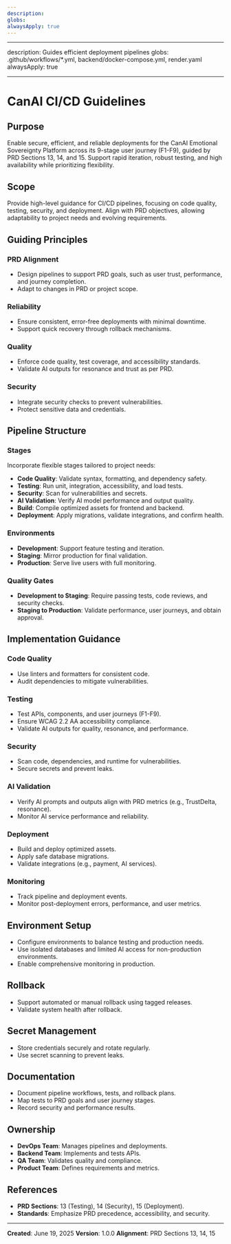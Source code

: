 ```yaml
---
description:
globs:
alwaysApply: true
---
```


---

description: Guides efficient deployment pipelines globs: .github/workflows/\*.yml,
backend/docker-compose.yml, render.yaml alwaysApply: true

---

# CanAI CI/CD Guidelines

## Purpose

Enable secure, efficient, and reliable deployments for the CanAI Emotional Sovereignty Platform
across its 9-stage user journey (F1-F9), guided by PRD Sections 13, 14, and 15. Support rapid
iteration, robust testing, and high availability while prioritizing flexibility.

## Scope

Provide high-level guidance for CI/CD pipelines, focusing on code quality, testing, security, and
deployment. Align with PRD objectives, allowing adaptability to project needs and evolving
requirements.

## Guiding Principles

### PRD Alignment

- Design pipelines to support PRD goals, such as user trust, performance, and journey completion.
- Adapt to changes in PRD or project scope.

### Reliability

- Ensure consistent, error-free deployments with minimal downtime.
- Support quick recovery through rollback mechanisms.

### Quality

- Enforce code quality, test coverage, and accessibility standards.
- Validate AI outputs for resonance and trust as per PRD.

### Security

- Integrate security checks to prevent vulnerabilities.
- Protect sensitive data and credentials.

## Pipeline Structure

### Stages

Incorporate flexible stages tailored to project needs:

- **Code Quality**: Validate syntax, formatting, and dependency safety.
- **Testing**: Run unit, integration, accessibility, and load tests.
- **Security**: Scan for vulnerabilities and secrets.
- **AI Validation**: Verify AI model performance and output quality.
- **Build**: Compile optimized assets for frontend and backend.
- **Deployment**: Apply migrations, validate integrations, and confirm health.

### Environments

- **Development**: Support feature testing and iteration.
- **Staging**: Mirror production for final validation.
- **Production**: Serve live users with full monitoring.

### Quality Gates

- **Development to Staging**: Require passing tests, code reviews, and security checks.
- **Staging to Production**: Validate performance, user journeys, and obtain approval.

## Implementation Guidance

### Code Quality

- Use linters and formatters for consistent code.
- Audit dependencies to mitigate vulnerabilities.

### Testing

- Test APIs, components, and user journeys (F1-F9).
- Ensure WCAG 2.2 AA accessibility compliance.
- Validate AI outputs for quality, resonance, and performance.

### Security

- Scan code, dependencies, and runtime for vulnerabilities.
- Secure secrets and prevent leaks.

### AI Validation

- Verify AI prompts and outputs align with PRD metrics (e.g., TrustDelta, resonance).
- Monitor AI service performance and reliability.

### Deployment

- Build and deploy optimized assets.
- Apply safe database migrations.
- Validate integrations (e.g., payment, AI services).

### Monitoring

- Track pipeline and deployment events.
- Monitor post-deployment errors, performance, and user metrics.

## Environment Setup

- Configure environments to balance testing and production needs.
- Use isolated databases and limited AI access for non-production environments.
- Enable comprehensive monitoring in production.

## Rollback

- Support automated or manual rollback using tagged releases.
- Validate system health after rollback.

## Secret Management

- Store credentials securely and rotate regularly.
- Use secret scanning to prevent leaks.

## Documentation

- Document pipeline workflows, tests, and rollback plans.
- Map tests to PRD goals and user journey stages.
- Record security and performance results.

## Ownership

- **DevOps Team**: Manages pipelines and deployments.
- **Backend Team**: Implements and tests APIs.
- **QA Team**: Validates quality and compliance.
- **Product Team**: Defines requirements and metrics.

## References

- **PRD Sections**: 13 (Testing), 14 (Security), 15 (Deployment).
- **Standards**: Emphasize PRD precedence, accessibility, and security.

---

**Created**: June 19, 2025 **Version**: 1.0.0 **Alignment**: PRD Sections 13, 14, 15
